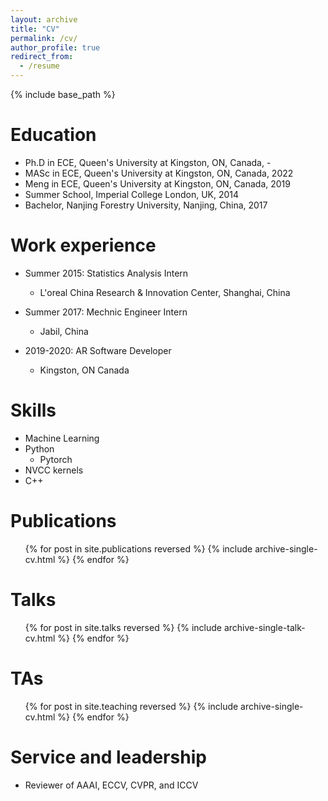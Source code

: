 ```yaml
---
layout: archive
title: "CV"
permalink: /cv/
author_profile: true
redirect_from:
  - /resume
---
```


{% include base_path %}

Education
======
* Ph.D in ECE, Queen's University at Kingston, ON, Canada, -
* MASc in ECE, Queen's University at Kingston, ON, Canada, 2022
* Meng in ECE, Queen's University at Kingston, ON, Canada, 2019
* Summer School, Imperial College London, UK, 2014
* Bachelor, Nanjing Forestry University, Nanjing, China, 2017

Work experience
======
* Summer 2015: Statistics Analysis Intern
  * L'oreal China Research & Innovation Center, Shanghai, China

* Summer 2017: Mechnic Engineer Intern
  * Jabil, China

* 2019-2020: AR Software Developer
  * Kingston, ON Canada

  
Skills
======
* Machine Learning
* Python
  * Pytorch
* NVCC kernels
* C++

Publications
======
  <ul>{% for post in site.publications reversed %}
    {% include archive-single-cv.html %}
  {% endfor %}</ul>
  
Talks
======
  <ul>{% for post in site.talks reversed %}
    {% include archive-single-talk-cv.html  %}
  {% endfor %}</ul>
  
TAs
======
  <ul>{% for post in site.teaching reversed %}
    {% include archive-single-cv.html %}
  {% endfor %}</ul>
  
Service and leadership
======
* Reviewer of AAAI, ECCV, CVPR, and ICCV
